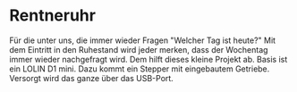 # Rentneruhr
Für die unter uns, die immer wieder Fragen "Welcher Tag ist heute?"
Mit dem Eintritt in den Ruhestand wird jeder merken, dass der Wochentag immer
wieder nachgefragt wird. Dem hilft dieses kleine Projekt ab.
Basis ist ein LOLIN D1 mini. Dazu kommt ein Stepper mit eingebautem Getriebe.
Versorgt wird das ganze über das USB-Port.
